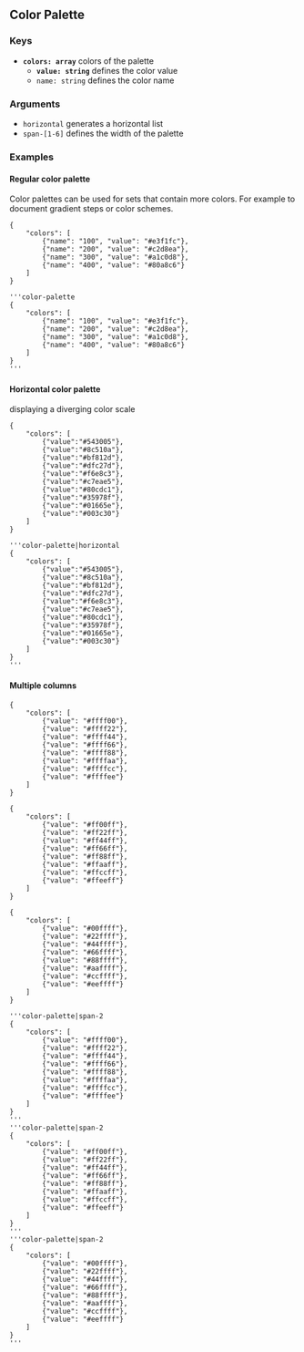 ## Color Palette

### Keys

- __`colors: array`__ colors of the palette
    - __`value: string`__ defines the color value
    - `name: string` defines the color name

### Arguments

- `horizontal` generates a horizontal list
- `span-[1-6]` defines the width of the palette


### Examples

#### Regular color palette

Color palettes can be used for sets that contain more colors. For example to document gradient steps or  color schemes.

```color-palette
{
    "colors": [   
        {"name": "100", "value": "#e3f1fc"},
        {"name": "200", "value": "#c2d8ea"},
        {"name": "300", "value": "#a1c0d8"},
        {"name": "400", "value": "#80a8c6"}
    ]
}
```

```code|lang-javascript
'''color-palette
{
    "colors": [   
        {"name": "100", "value": "#e3f1fc"},
        {"name": "200", "value": "#c2d8ea"},
        {"name": "300", "value": "#a1c0d8"},
        {"name": "400", "value": "#80a8c6"}
    ]
}
'''
```

#### Horizontal color palette

displaying a diverging color scale


```color-palette|horizontal
{
    "colors": [   
        {"value":"#543005"},
        {"value":"#8c510a"},
        {"value":"#bf812d"},
        {"value":"#dfc27d"},
        {"value":"#f6e8c3"},
        {"value":"#c7eae5"},
        {"value":"#80cdc1"},
        {"value":"#35978f"},
        {"value":"#01665e"},
        {"value":"#003c30"}
    ]
}
```

```code|lang-javascript
'''color-palette|horizontal
{
    "colors": [   
        {"value":"#543005"},
        {"value":"#8c510a"},
        {"value":"#bf812d"},
        {"value":"#dfc27d"},
        {"value":"#f6e8c3"},
        {"value":"#c7eae5"},
        {"value":"#80cdc1"},
        {"value":"#35978f"},
        {"value":"#01665e"},
        {"value":"#003c30"}
    ]
}
'''
```


#### Multiple columns


```color-palette|span-2
{
    "colors": [   
        {"value": "#ffff00"},
        {"value": "#ffff22"},
        {"value": "#ffff44"},
        {"value": "#ffff66"},
        {"value": "#ffff88"},
        {"value": "#ffffaa"},
        {"value": "#ffffcc"},
        {"value": "#ffffee"}
    ]
}
```
```color-palette|span-2
{
    "colors": [   
        {"value": "#ff00ff"},
        {"value": "#ff22ff"},
        {"value": "#ff44ff"},
        {"value": "#ff66ff"},
        {"value": "#ff88ff"},
        {"value": "#ffaaff"},
        {"value": "#ffccff"},
        {"value": "#ffeeff"}
    ]
}
```
```color-palette|span-2
{
    "colors": [   
        {"value": "#00ffff"},
        {"value": "#22ffff"},
        {"value": "#44ffff"},
        {"value": "#66ffff"},
        {"value": "#88ffff"},
        {"value": "#aaffff"},
        {"value": "#ccffff"},
        {"value": "#eeffff"}
    ]
}
```

```code|collapsed,lang-javascript
'''color-palette|span-2
{
    "colors": [
        {"value": "#ffff00"},
        {"value": "#ffff22"},
        {"value": "#ffff44"},
        {"value": "#ffff66"},
        {"value": "#ffff88"},
        {"value": "#ffffaa"},
        {"value": "#ffffcc"},
        {"value": "#ffffee"}
    ]
}
'''
'''color-palette|span-2
{
    "colors": [
        {"value": "#ff00ff"},
        {"value": "#ff22ff"},
        {"value": "#ff44ff"},
        {"value": "#ff66ff"},
        {"value": "#ff88ff"},
        {"value": "#ffaaff"},
        {"value": "#ffccff"},
        {"value": "#ffeeff"}
    ]
}
'''
'''color-palette|span-2
{
    "colors": [
        {"value": "#00ffff"},
        {"value": "#22ffff"},
        {"value": "#44ffff"},
        {"value": "#66ffff"},
        {"value": "#88ffff"},
        {"value": "#aaffff"},
        {"value": "#ccffff"},
        {"value": "#eeffff"}
    ]
}
'''
```
